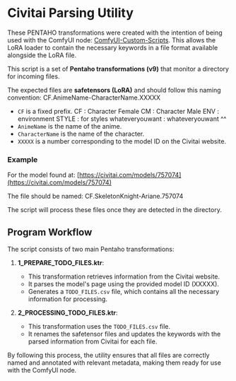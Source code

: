 # Civitai Parsing Utility

These PENTAHO transformations were created with the intention of being used with the ComfyUI node: [ComfyUI-Custom-Scripts](https://github.com/pythongosssss/ComfyUI-Custom-Scripts). 
This allows the LoRA loader to contain the necessary keywords in a file format available alongside the LoRA file.

This script is a set of **Pentaho transformations (v9)** that monitor a directory for incoming files.

The expected files are **safetensors (LoRA)** and should follow this naming convention:
CF.AnimeName-CharacterName.XXXXX

- `CF` is a fixed prefix.
CF : Character Female 
CM : Character Male
ENV : environment
STYLE : for styles
whateveryouwant : whateveryouwant ^^ 
- `AnimeName` is the name of the anime.
- `CharacterName` is the name of the character.
- `XXXXX` is a number corresponding to the model ID on the Civitai website.

### Example

For the model found at: [https://civitai.com/models/757074](https://civitai.com/models/757074)

The file should be named: CF.SkeletonKnight-Ariane.757074


The script will process these files once they are detected in the directory.

## Program Workflow

The script consists of two main Pentaho transformations:

1. **1_PREPARE_TODO_FILES.ktr**:
    - This transformation retrieves information from the Civitai website.
    - It parses the model's page using the provided model ID (XXXXX).
    - Generates a `TODO_FILES.csv` file, which contains all the necessary information for processing.

2. **2_PROCESSING_TODO_FILES.ktr**:
    - This transformation uses the `TODO_FILES.csv` file.
    - It renames the safetensor files and updates the keywords with the parsed information from Civitai for each file.

By following this process, the utility ensures that all files are correctly named and annotated with relevant metadata, making them ready for use with the ComfyUI node.



